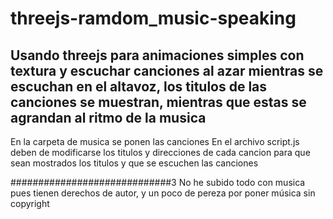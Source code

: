 # threejs-ramdom_music-speaking
Usando threejs para animaciones simples con textura y escuchar canciones al azar mientras se escuchan en el altavoz, los titulos de las canciones se muestran, mientras que estas se agrandan al ritmo de la musica
-----------------------------------------------------------------------------------------------------------------------------------------------------------------------------
En la carpeta de musica se ponen las canciones
En el archivo script.js deben de modificarse los titulos y direcciones de cada cancion para que sean mostrados los titulos y que se escuchen las canciones 

#############################3
No he subido todo con musica pues tienen derechos de autor, y un poco de pereza por poner música sin copyright

